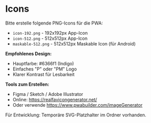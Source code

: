 # Icons

Bitte erstelle folgende PNG-Icons für die PWA:

- `icon-192.png` - 192x192px App-Icon
- `icon-512.png` - 512x512px App-Icon  
- `maskable-512.png` - 512x512px Maskable Icon (für Android)

**Empfohlenes Design:**
- Hauptfarbe: #6366f1 (Indigo)
- Einfaches "P" oder "PM" Logo
- Klarer Kontrast für Lesbarkeit

**Tools zum Erstellen:**
- Figma / Sketch / Adobe Illustrator
- Online: https://realfavicongenerator.net/
- Oder verwende https://www.pwabuilder.com/imageGenerator

Für Entwicklung: Temporäre SVG-Platzhalter im Ordner vorhanden.
